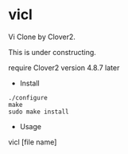 # vicl

Vi Clone by Clover2.

This is under constructing.

require Clover2 version 4.8.7 later

* Install

```
./configure
make 
sudo make install
```

* Usage 

vicl [file name]
